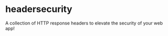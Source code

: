 headersecurity
==============

A collection of HTTP response headers to elevate the security of your web app!